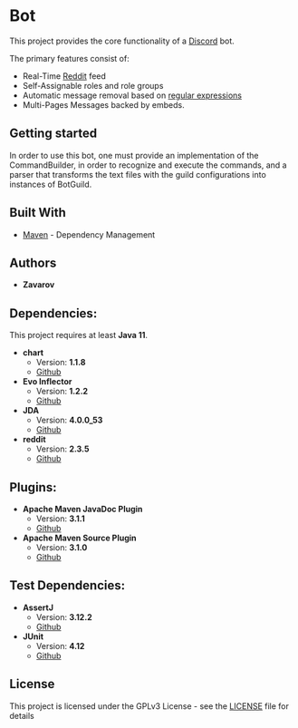 # Bot

This project provides the core functionality of a [Discord](https://discordapp.com/) bot.

The primary features consist of:
* Real-Time [Reddit](https://www.reddit.com/) feed
* Self-Assignable roles and role groups
* Automatic message removal based on [regular expressions](https://en.wikipedia.org/wiki/Regular_expression)
* Multi-Pages Messages backed by embeds.

## Getting started

In order to use this bot, one must provide an implementation of the CommandBuilder, in order to recognize and execute
the commands, and a parser that transforms the text files with the guild configurations into instances of BotGuild.

## Built With

* [Maven](https://maven.apache.org/) - Dependency Management

## Authors

* **Zavarov**

## Dependencies:

This project requires at least **Java 11**.  
 * **chart**
   * Version: **1.1.8**
   * [Github](https://github.com/Zavarov/chart)
 * **Evo Inflector**
   * Version: **1.2.2**
   * [Github](https://github.com/atteo/evo-inflector)
 * **JDA**
   * Version: **4.0.0_53**
   * [Github](https://github.com/DV8FromTheWorld/JDA)
 * **reddit**
   * Version: **2.3.5**
   * [Github](https://github.com/Zavarov/reddit)
 
## Plugins:
 * **Apache Maven JavaDoc Plugin**
   * Version: **3.1.1**
   * [Github](https://github.com/apache/maven-javadoc-plugin)
 * **Apache Maven Source Plugin**
   * Version: **3.1.0**
   * [Github](https://github.com/apache/maven-source-plugin)
## Test Dependencies:
 * **AssertJ**
   * Version: **3.12.2**
   * [Github](https://github.com/joel-costigliola/assertj-core)
 * **JUnit**
   * Version: **4.12**
   * [Github](https://github.com/junit-team/junit4)

## License

This project is licensed under the GPLv3 License - see the [LICENSE](LICENSE) file for details


